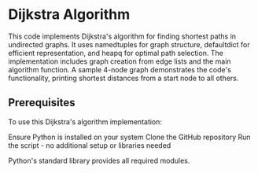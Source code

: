 # Dijkstra Algorithm

This code implements Dijkstra's algorithm for finding shortest paths in undirected graphs. It uses namedtuples for graph structure, defaultdict for efficient representation, and heapq for optimal path selection. The implementation includes graph creation from edge lists and the main algorithm function. A sample 4-node graph demonstrates the code's functionality, printing shortest distances from a start node to all others.


## Prerequisites

To use this Dijkstra's algorithm implementation:

Ensure Python is installed on your system
Clone the GitHub repository
Run the script - no additional setup or libraries needed

Python's standard library provides all required modules.

